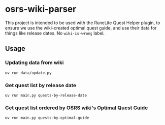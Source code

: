 # osrs-wiki-parser

This project is intended to be used with the RuneLite Quest Helper plugin, to ensure we use the wiki-created optimal quest guide, and use their data for things like release dates. No `wiki-is-wrong` label.

## Usage

### Updating data from wiki

```python3
uv run data/update.py
```

### Get quest list by release date

```python3
uv run main.py quests-by-release-date
```

### Get quest list ordered by OSRS wiki's Optimal Quest Guide

```python3
uv run main.py quests-by-optimal-guide
```
